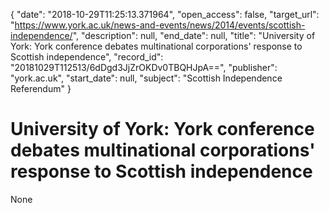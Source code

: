 {
  "date": "2018-10-29T11:25:13.371964", 
  "open_access": false, 
  "target_url": "https://www.york.ac.uk/news-and-events/news/2014/events/scottish-independence/", 
  "description": null, 
  "end_date": null, 
  "title": "University of York: York conference debates multinational corporations' response to Scottish independence", 
  "record_id": "20181029T112513/6dDgd3JjZrOKDv0TBQHJpA==", 
  "publisher": "york.ac.uk", 
  "start_date": null, 
  "subject": "Scottish Independence Referendum"
}

# University of York: York conference debates multinational corporations' response to Scottish independence

None
